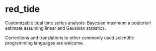 # red_tide
Customizable tidal time series analysis: Bayesian maximum a posteriori estimate assuming linear and Gaussian statistics.

Corrections and translations to other commonly used scientific programming languages are welcome.

